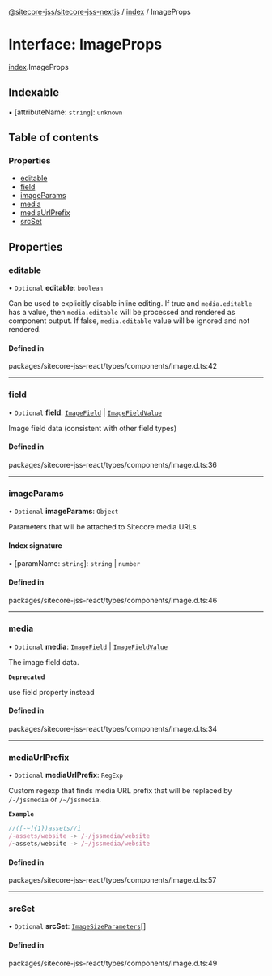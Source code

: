 [@sitecore-jss/sitecore-jss-nextjs](../README.md) / [index](../modules/index.md) / ImageProps

# Interface: ImageProps

[index](../modules/index.md).ImageProps

## Indexable

▪ [attributeName: `string`]: `unknown`

## Table of contents

### Properties

- [editable](index.ImageProps.md#editable)
- [field](index.ImageProps.md#field)
- [imageParams](index.ImageProps.md#imageparams)
- [media](index.ImageProps.md#media)
- [mediaUrlPrefix](index.ImageProps.md#mediaurlprefix)
- [srcSet](index.ImageProps.md#srcset)

## Properties

### editable

• `Optional` **editable**: `boolean`

Can be used to explicitly disable inline editing.
If true and `media.editable` has a value, then `media.editable` will be processed
and rendered as component output. If false, `media.editable` value will be ignored and not rendered.

#### Defined in

packages/sitecore-jss-react/types/components/Image.d.ts:42

___

### field

• `Optional` **field**: [`ImageField`](index.ImageField.md) \| [`ImageFieldValue`](index.ImageFieldValue.md)

Image field data (consistent with other field types)

#### Defined in

packages/sitecore-jss-react/types/components/Image.d.ts:36

___

### imageParams

• `Optional` **imageParams**: `Object`

Parameters that will be attached to Sitecore media URLs

#### Index signature

▪ [paramName: `string`]: `string` \| `number`

#### Defined in

packages/sitecore-jss-react/types/components/Image.d.ts:46

___

### media

• `Optional` **media**: [`ImageField`](index.ImageField.md) \| [`ImageFieldValue`](index.ImageFieldValue.md)

The image field data.

**`Deprecated`**

use field property instead

#### Defined in

packages/sitecore-jss-react/types/components/Image.d.ts:34

___

### mediaUrlPrefix

• `Optional` **mediaUrlPrefix**: `RegExp`

Custom regexp that finds media URL prefix that will be replaced by `/-/jssmedia` or `/~/jssmedia`.

**`Example`**

```ts
//([-~]{1})assets//i
/-assets/website -> /-/jssmedia/website
/~assets/website -> /~/jssmedia/website
```

#### Defined in

packages/sitecore-jss-react/types/components/Image.d.ts:57

___

### srcSet

• `Optional` **srcSet**: [`ImageSizeParameters`](index.ImageSizeParameters.md)[]

#### Defined in

packages/sitecore-jss-react/types/components/Image.d.ts:49
